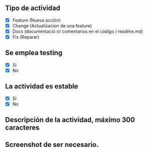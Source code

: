 ## Tipo de actividad


- [x] Feature (Nueva acción)
- [x] Change (Actualizacion de una feature)
- [x] Docs (documentació n/ comentarios en el código / readme.md) 
- [x] Fix (Reparar)

## Se emplea testing

- [x] Si
- [x] No

## La actividad es estable

- [x] Si
- [x] No

## Descripción de la actividad, máximo 300 caracteres


## Screenshot de ser necesario.
